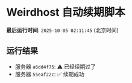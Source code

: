 # Weirdhost 自动续期脚本

**最后运行时间**: `2025-10-05 02:11:45` (北京时间)

## 运行结果

- 服务器 `a6dd4f75`: ⚠️ 已经续期过了
- 服务器 `55eaf22c`: ✅ 续期成功
